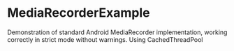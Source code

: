 MediaRecorderExample
====================

Demonstration of standard Android MediaRecorder implementation, working correctly in strict mode without warnings. Using CachedThreadPool